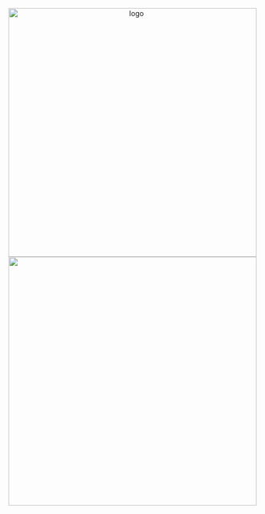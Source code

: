 <p align="center">
  <img width="494" src="https://github-readme-stats.vercel.app/api?username=n0c1337&count_private=true&show_icons=true&hide_title=true" alt="logo">
  <img width="494" src="https://github-readme-stats.vercel.app/api/top-langs?username=n0c1337&hide_border=true&include_all_commits=true&     count_private=true">
</p>
